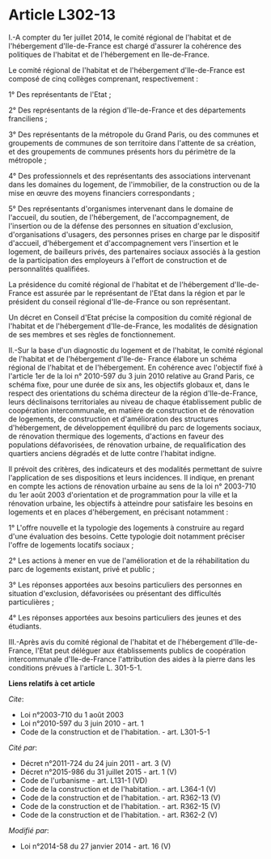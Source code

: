 # Article L302-13

I.-A compter du 1er juillet 2014, le comité régional de l'habitat et de l'hébergement d'Ile-de-France est chargé d'assurer la
cohérence des politiques de l'habitat et de l'hébergement en Ile-de-France. 

Le comité régional de l'habitat et de l'hébergement d'Ile-de-France est composé de cinq collèges comprenant,
respectivement : 

1° Des représentants de l'Etat ; 

2° Des représentants de la région d'Ile-de-France et des départements franciliens ; 

3° Des représentants de la métropole du Grand Paris, ou des communes et groupements de communes de son territoire dans
l'attente de sa création, et des groupements de communes présents hors du périmètre de la métropole ; 

4° Des professionnels et des représentants des associations intervenant dans les domaines du logement, de l'immobilier, de la
construction ou de la mise en œuvre des moyens financiers correspondants ; 

5° Des représentants d'organismes intervenant dans le domaine de l'accueil, du soutien, de l'hébergement, de
l'accompagnement, de l'insertion ou de la défense des personnes en situation d'exclusion, d'organisations d'usagers, des
personnes prises en charge par le dispositif d'accueil, d'hébergement et d'accompagnement vers l'insertion et le logement, de
bailleurs privés, des partenaires sociaux associés à la gestion de la participation des employeurs à l'effort de construction
et de personnalités qualifiées. 

La présidence du comité régional de l'habitat et de l'hébergement d'Ile-de-France est assurée par le représentant de l'Etat
dans la région et par le président du conseil régional d'Ile-de-France ou son représentant. 

Un décret en Conseil d'Etat précise la composition du comité régional de l'habitat et de l'hébergement d'Ile-de-France, les
modalités de désignation de ses membres et ses règles de fonctionnement. 

II.-Sur la base d'un diagnostic du logement et de l'habitat, le comité régional de l'habitat et de l'hébergement d'Ile-de-
France élabore un schéma régional de l'habitat et de l'hébergement. En cohérence avec l'objectif fixé à l'article 1er de la
loi n° 2010-597 du 3 juin 2010 relative au Grand Paris, ce schéma fixe, pour une durée de six ans, les objectifs globaux et,
dans le respect des orientations du schéma directeur de la région d'Ile-de-France, leurs déclinaisons territoriales au niveau
de chaque établissement public de coopération intercommunale, en matière de construction et de rénovation de logements, de
construction et d'amélioration des structures d'hébergement, de développement équilibré du parc de logements sociaux, de
rénovation thermique des logements, d'actions en faveur des populations défavorisées, de rénovation urbaine, de
requalification des quartiers anciens dégradés et de lutte contre l'habitat indigne. 

Il prévoit des critères, des indicateurs et des modalités permettant de suivre l'application de ses dispositions et leurs
incidences. Il indique, en prenant en compte les actions de rénovation urbaine au sens de la loi n° 2003-710 du 1er août 2003
d'orientation et de programmation pour la ville et la rénovation urbaine, les objectifs à atteindre pour satisfaire les
besoins en logements et en places d'hébergement, en précisant notamment : 

1° L'offre nouvelle et la typologie des logements à construire au regard d'une évaluation des besoins. Cette typologie doit
notamment préciser l'offre de logements locatifs sociaux ; 

2° Les actions à mener en vue de l'amélioration et de la réhabilitation du parc de logements existant, privé et public ; 

3° Les réponses apportées aux besoins particuliers des personnes en situation d'exclusion, défavorisées ou présentant des
difficultés particulières ; 

4° Les réponses apportées aux besoins particuliers des jeunes et des étudiants. 

III.-Après avis du comité régional de l'habitat et de l'hébergement d'Ile-de-France, l'Etat peut déléguer aux établissements
publics de coopération intercommunale d'Ile-de-France l'attribution des aides à la pierre dans les conditions prévues à
l'article L. 301-5-1.

**Liens relatifs à cet article**

_Cite_:

  - Loi n°2003-710 du 1 août 2003
  - Loi n°2010-597 du 3 juin 2010 - art. 1
  - Code de la construction et de l'habitation. - art. L301-5-1

_Cité par_:

  - Décret n°2011-724 du 24 juin 2011 - art. 3 (V)
  - Décret n°2015-986 du 31 juillet 2015 - art. 1 (V)
  - Code de l'urbanisme - art. L131-1 (VD)
  - Code de la construction et de l'habitation. - art. L364-1 (V)
  - Code de la construction et de l'habitation. - art. R362-13 (V)
  - Code de la construction et de l'habitation. - art. R362-15 (V)
  - Code de la construction et de l'habitation. - art. R362-2 (V)

_Modifié par_:

  - Loi n°2014-58 du 27 janvier 2014 - art. 16 (V)
